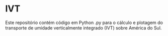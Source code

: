 # IVT
Este repositório contém código em Python .py para o cálculo e plotagem do transporte de umidade verticalmente integrado (IVT) sobre América do Sul. 
